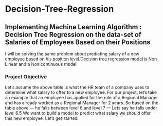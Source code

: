 # Decision-Tree-Regression
## Implementing Machine Learning Algorithm : Decision Tree Regression on the data-set of Salaries of Employees Based on their Positions
I will be solving the same problem about predicting salary of a new employee based on his position level.Decision tree regression model is Non Linear and a Non continuous model
### Project Objective
Let’s assume the above table is what the HR team of a company uses to determine what salary to offer to a new employee. For our project, let’s take an example that an employee has applied for the role of a Regional Manager and has already worked as a Regional Manager for 2 years. So based on the table above — he falls between level 6 and level 7 — Lets say he falls under level 6.5
We want to build a model to predict what salary we should offer this new employee.
Let’s get started
